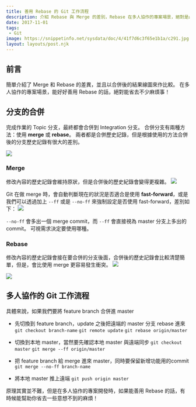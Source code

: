 ```yaml
---
title: 善用 Rebase 的 Git 工作流程
description: 介紹 Rebase 與 Merge 的差別，Rebase 在多人協作的專案場景，絕對是必備良器！
date: 2017-11-01
tags: 
 - Git
image: https://snippetinfo.net/sysdata/doc/4/41f7d6c3f65e1b1a/c291.jpg
layout: layouts/post.njk
---
```


## 前言

簡單介紹了 Merge 和 Rebase 的差異，並且以合併後的結果線圖來作比較。
在多人協作的專案場景，能好好善用 Rebase 的話，絕對能省去不少麻煩事！

## 分支的合併

完成作業的 Topic 分支，最終都會合併到 Integration 分支。
合併分支有兩種方法：使用 **merge** 或 **rebase**。
兩者都是合併歷史記錄，但是根據使用的方法合併後的分支歷史記錄有很大的差別。

![](https://i.imgur.com/MucvWQq.png)

### Merge

修改內容的歷史記錄會維持原狀，但是合併後的歷史紀錄會變得更複雜。
![](https://i.imgur.com/fZnV9YR.png)

Git 在做 merge 時，會自動判斷現在的狀況是否適合是使用 **fast-forward**，或是我們可以透過加上 `--ff` 或是 `--no-ff` 來強制設定是否使用 fast-forward，差別如下：
![](https://i.imgur.com/vjc4D9q.png)

`--no-ff` 會多出一個 merge commit，而 `--ff` 會直接視為 master 分支上多出的 commit。
可視需求決定要使用哪種。

### Rebase

修改內容的歷史記錄會接在要合併的分支後面，合併後的歷史記錄會比較清楚簡單，但是，會比使用 merge 更容易發生衝突。
![](https://i.imgur.com/XXoH6Nr.png)

![](https://i.imgur.com/8NqcY1V.png)

## 多人協作的 Git 工作流程

具體來說，如果我們要將 feature branch 合併進 master

-   先切換到 feature branch，update 之後把遠端的 master 分支 rebase 進來
    `git checkout branch-name`
    `git remote update`
    `git rebase origin/master`

-   切換到本地 master，當然要先確認本地 master 與遠端同步
    `git checkout master`
    `git merge --ff origin/master`

-   把 feature branch 給 merge 進來 master，同時要保留新增功能用的commit
    `git merge --no-ff branch-name`

-   將本地 master 推上遠端
    `git push origin master`

原理其實並不難，但是在多人協作的專案開發時，如果能善用 Rebase 的話，有時候能幫助你省去一些意想不到的麻煩！